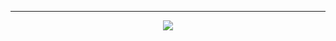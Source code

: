 ***
<div align="center">
<a href="https://github.com/TimashaBuddila"><img src="https://capsule-render.vercel.app/api?type=transparent&fontColor=703ee5&text=WELCOME+TO+MY+PROFILE&height=150&fontSize=65&desc=TIMASHA+BUDDILA&descAlignY=75&descAlign=70"></a></div>

<!---
TimashaBuddila/TimashaBuddila is a ✨ special ✨ repository because its `README.md` (this file) appears on your GitHub profile.
You can click the Preview link to take a look at your changes.
--->
